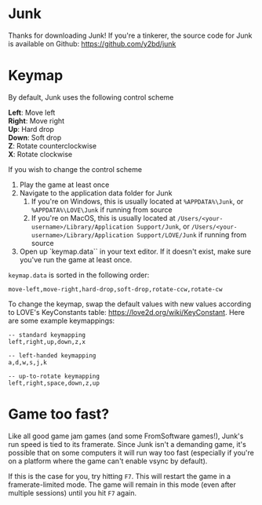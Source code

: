 # Junk

Thanks for downloading Junk! If you're a tinkerer, the source code for Junk is available on Github: https://github.com/y2bd/junk

# Keymap

By default, Junk uses the following control scheme

**Left**: Move left  
**Right**: Move right  
**Up**: Hard drop  
**Down**: Soft drop  
**Z**: Rotate counterclockwise  
**X**: Rotate clockwise  

If you wish to change the control scheme

1. Play the game at least once
2. Navigate to the application data folder for Junk
   1. If you're on Windows, this is usually located at `%APPDATA%\Junk`, or `%APPDATA%\LOVE\Junk` if running from source
   2. If you're on MacOS, this is usually located at `/Users/<your-username>/Library/Application Support/Junk`, or `/Users/<your-username>/Library/Application Support/LOVE/Junk` if running from source
3. Open up `keymap.data`` in your text editor. If it doesn't exist, make sure you've run the game at least once.

`keymap.data` is sorted in the following order:

```
move-left,move-right,hard-drop,soft-drop,rotate-ccw,rotate-cw
```

To change the keymap, swap the default values with new values according to LOVE's KeyConstants table: https://love2d.org/wiki/KeyConstant. Here are some example keymappings:

```
-- standard keymapping
left,right,up,down,z,x

-- left-handed keymapping
a,d,w,s,j,k

-- up-to-rotate keymapping
left,right,space,down,z,up
```

# Game too fast?

Like all good game jam games (and some FromSoftware games!), Junk's run speed is tied to its framerate. Since Junk isn't a demanding game, it's possible that on some computers it will run way too fast (especially if you're on a platform where the game can't enable vsync by default).

If this is the case for you, try hitting `F7`. This will restart the game in a framerate-limited mode. The game will remain in this mode (even after multiple sessions) until you hit `F7` again.